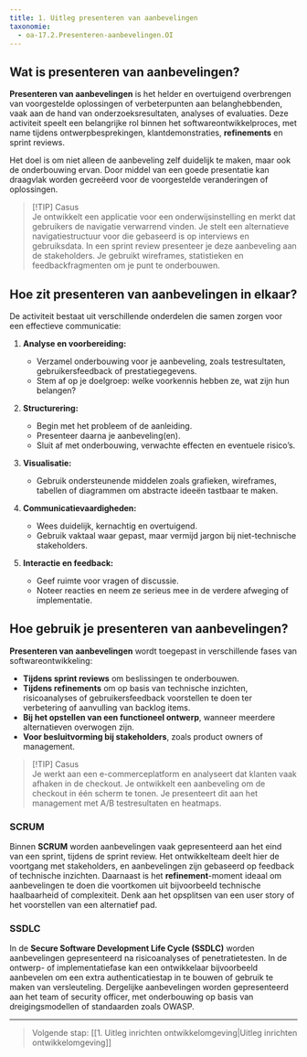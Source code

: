 ```yaml
---
title: 1. Uitleg presenteren van aanbevelingen 
taxonomie:
  - oa-17.2.Presenteren-aanbevelingen.OI
---
```


## Wat is presenteren van aanbevelingen?
**Presenteren van aanbevelingen** is het helder en overtuigend overbrengen van voorgestelde oplossingen of verbeterpunten aan belanghebbenden, vaak aan de hand van onderzoeksresultaten, analyses of evaluaties. Deze activiteit speelt een belangrijke rol binnen het softwareontwikkelproces, met name tijdens ontwerpbesprekingen, klantdemonstraties, **refinements** en sprint reviews.

Het doel is om niet alleen de aanbeveling zelf duidelijk te maken, maar ook de onderbouwing ervan. Door middel van een goede presentatie kan draagvlak worden gecreëerd voor de voorgestelde veranderingen of oplossingen.

> [!TIP] Casus  
> Je ontwikkelt een applicatie voor een onderwijsinstelling en merkt dat gebruikers de navigatie verwarrend vinden. Je stelt een alternatieve navigatiestructuur voor die gebaseerd is op interviews en gebruiksdata. In een sprint review presenteer je deze aanbeveling aan de stakeholders. Je gebruikt wireframes, statistieken en feedbackfragmenten om je punt te onderbouwen.

## Hoe zit presenteren van aanbevelingen in elkaar?
De activiteit bestaat uit verschillende onderdelen die samen zorgen voor een effectieve communicatie:

1. **Analyse en voorbereiding:**
   - Verzamel onderbouwing voor je aanbeveling, zoals testresultaten, gebruikersfeedback of prestatiegegevens.
   - Stem af op je doelgroep: welke voorkennis hebben ze, wat zijn hun belangen?

2. **Structurering:**
   - Begin met het probleem of de aanleiding.
   - Presenteer daarna je aanbeveling(en).
   - Sluit af met onderbouwing, verwachte effecten en eventuele risico’s.

3. **Visualisatie:**
   - Gebruik ondersteunende middelen zoals grafieken, wireframes, tabellen of diagrammen om abstracte ideeën tastbaar te maken.

4. **Communicatievaardigheden:**
   - Wees duidelijk, kernachtig en overtuigend.
   - Gebruik vaktaal waar gepast, maar vermijd jargon bij niet-technische stakeholders.

5. **Interactie en feedback:**
   - Geef ruimte voor vragen of discussie.
   - Noteer reacties en neem ze serieus mee in de verdere afweging of implementatie.

## Hoe gebruik je presenteren van aanbevelingen?
**Presenteren van aanbevelingen** wordt toegepast in verschillende fases van softwareontwikkeling:

- **Tijdens sprint reviews** om beslissingen te onderbouwen.
- **Tijdens refinements** om op basis van technische inzichten, risicoanalyses of gebruikersfeedback voorstellen te doen ter verbetering of aanvulling van backlog items.
- **Bij het opstellen van een functioneel ontwerp**, wanneer meerdere alternatieven overwogen zijn.
- **Voor besluitvorming bij stakeholders**, zoals product owners of management.

> [!TIP] Casus  
> Je werkt aan een e-commerceplatform en analyseert dat klanten vaak afhaken in de checkout. Je ontwikkelt een aanbeveling om de checkout in één scherm te tonen. Je presenteert dit aan het management met A/B testresultaten en heatmaps.

### SCRUM
Binnen **SCRUM** worden aanbevelingen vaak gepresenteerd aan het eind van een sprint, tijdens de sprint review. Het ontwikkelteam deelt hier de voortgang met stakeholders, en aanbevelingen zijn gebaseerd op feedback of technische inzichten. Daarnaast is het **refinement**-moment ideaal om aanbevelingen te doen die voortkomen uit bijvoorbeeld technische haalbaarheid of complexiteit. Denk aan het opsplitsen van een user story of het voorstellen van een alternatief pad.

### SSDLC
In de **Secure Software Development Life Cycle (SSDLC)** worden aanbevelingen gepresenteerd na risicoanalyses of penetratietesten. In de ontwerp- of implementatiefase kan een ontwikkelaar bijvoorbeeld aanbevelen om een extra authenticatiestap in te bouwen of gebruik te maken van versleuteling. Dergelijke aanbevelingen worden gepresenteerd aan het team of security officer, met onderbouwing op basis van dreigingsmodellen of standaarden zoals OWASP.

---

> Volgende stap: [[1. Uitleg inrichten ontwikkelomgeving|Uitleg inrichten ontwikkelomgeving]]
